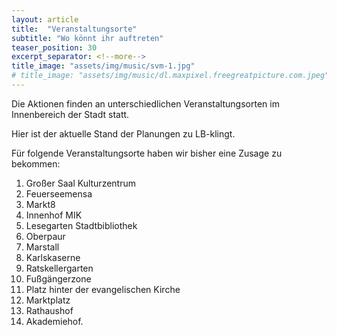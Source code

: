 ```yaml
---
layout: article
title:  "Veranstaltungsorte"
subtitle: "Wo könnt ihr auftreten"
teaser_position: 30
excerpt_separator: <!--more-->
title_image: "assets/img/music/svm-1.jpg"
# title_image: "assets/img/music/dl.maxpixel.freegreatpicture.com.jpeg"
---
```

Die Aktionen finden an unterschiedlichen 
Veranstaltungsorten
im Innenbereich der 
Stadt statt. 

Hier ist der aktuelle Stand der Planungen zu LB-klingt.
<!--more-->

Für folgende Veranstaltungsorte haben wir bisher eine Zusage zu bekommen: 

1. Großer Saal Kulturzentrum
2. Feuerseemensa
3. Markt8
4. Innenhof MIK
5. Lesegarten Stadtbibliothek
6. Oberpaur
7. Marstall
8. Karlskaserne
9. Ratskellergarten
10. Fußgängerzone
11. Platz hinter der evangelischen Kirche
12. Marktplatz
13. Rathaushof
14. Akademiehof.


